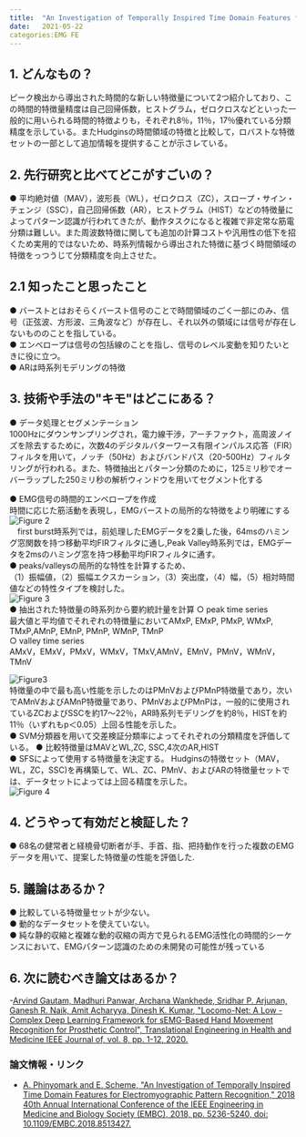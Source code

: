 ```yaml
---
title:  "An Investigation of Temporally Inspired Time Domain Features for Electromyographic Pattern Recognition"
date:   2021-05-22
categories:EMG FE
---
```


## 1. どんなもの？
ピーク検出から導出された時間的な新しい特徴量について2つ紹介しており、この時間的特徴量精度は自己回帰係数，ヒストグラム，ゼロクロスなどといった一般的に用いられる時間的特徴よりも，それぞれ8％，11％，17％優れている分類精度を示している。またHudginsの時間領域の特徴と比較して，ロバストな特徴セットの一部として追加情報を提供することが示さレている。  

## 2. 先行研究と比べてどこがすごいの？
 ● 平均絶対値（MAV），波形長（WL），ゼロクロス（ZC），スロープ・サイン・チェンジ（SSC），自己回帰係数（AR），ヒストグラム（HIST）などの特徴量によってパターン認識が行われてきたが、動作タスクになると複雑で非定常な筋電分類は難しい。また周波数特徴に関しても追加の計算コストや汎用性の低下を招くため実用的ではないため、時系列情報から導出された特徴に基づく時間領域の特徴をっつうじて分類精度を向上させた。  

## 2.1 知ったこと思ったこと
 ● バーストとはおそらくバースト信号のことで時間領域のごく一部にのみ、信号（正弦波、方形波、三角波など）が存在し、それ以外の領域には信号が存在しないもののことを指している。  
 ● エンベロープは信号の包括線のことを指し、信号のレベル変動を知りたいときに役に立つ。  
 ● ARは時系列モデリングの特徴
## 3. 技術や手法の"キモ"はどこにある？
 ● データ処理とセグメンテーション  
  1000Hzにダウンサンプリングされ，電力線干渉，アーチファクト，高周波ノイズを除去するために，次数4のデジタルバターワース有限インパルス応答（FIR）フィルタを用いて，ノッチ（50Hz）およびバンドパス（20-500Hz）フィルタリングが行われる。また、特徴抽出とパターン分類のために，125ミリ秒でオーバーラップした250ミリ秒の解析ウィンドウを用いてセグメント化する  
  
 ● EMG信号の時間的エンベロープを作成  
 時間に応じた筋活動を表現し，EMGバーストの局所的な特徴をより明確にする  
 ![Figure 2](https://ieeexplore.ieee.org/mediastore_new/IEEE/content/media/8471725/8512178/8513427/phiny1-23141964-small.gif)  
 　first burst時系列では，前処理したEMGデータを2乗した後，64msのハミング窓関数を持つ移動平均FIRフィルタに通し,Peak Valley時系列では，EMGデータを2msのハミング窓を持つ移動平均FIRフィルタに通す。  
 ● peaks/valleysの局所的な特性を計算するため、  
 （1）振幅値，（2）振幅エクスカーション，（3）突出度，（4）幅，（5）相対時間値などの特性タイプを検討した。  
 ![Figure 3](https://ieeexplore.ieee.org/mediastore_new/IEEE/content/media/8471725/8512178/8513427/phiny2-23141964-small.gif)  
 ● 抽出された特徴量の時系列から要約統計量を計算
  ○ peak time series  
  最大値と平均値でそれぞれの特徴量においてAMxP, EMxP, PMxP, WMxP, TMxP,AMnP, EMnP, PMnP, WMnP, TMnP  
  ○ valley time series  
  AMxV，EMxV，PMxV，WMxV，TMxV,AMnV，EMnV，PMnV，WMnV，TMnV  

  ![Figure3](https://ieeexplore.ieee.org/mediastore_new/IEEE/content/media/8471725/8512178/8513427/phiny3-23141964-small.gif)  
  特徴量の中で最も高い性能を示したのはPMnVおよびPMnP特徴量であり，次いでAMnVおよびAMnP特徴量であり、PMnVおよびPMnPは，一般的に使用されているZCおよびSSCを約17〜22％，AR時系列モデリングを約8％，HISTを約11％（いずれもp＜0.05）上回る性能を示した。  
 ● SVM分類器を用いて交差検証分類率によってそれぞれの分類精度を評価している。
 ● 比較特徴量はMAVとWL,ZC, SSC,4次のAR,HIST  
 ● SFSによって使用する特徴量を決定する。
 Hudginsの特徴セット（MAV，WL，ZC，SSC)を再構築して、WL、ZC、PMnV、およびARの特徴量セットでは、データセットによっては上回る精度を示した。  
 ![Figure 4](https://ieeexplore.ieee.org/mediastore_new/IEEE/content/media/8471725/8512178/8513427/phiny.t2-23141964-small.gif)  


## 4. どうやって有効だと検証した？
 ● 68名の健常者と経橈骨切断者が手、手首、指、把持動作を行った複数のEMGデータを用いて、提案した特徴量の性能を評価した.
## 5. 議論はあるか？
 ● 比較している特徴量セットが少ない。  
 ● 動的なデータセットを使えていない。  
 ● 純な静的収縮と複雑な動的収縮の両方で見られるEMG活性化の時間的シーケンスにおいて、EMGパターン認識のための未開発の可能性が残っている  
## 6. 次に読むべき論文はあるか？
-[Arvind Gautam, Madhuri Panwar, Archana Wankhede, Sridhar P. Arjunan, Ganesh R. Naik, Amit Acharyya, Dinesh K. Kumar, "Locomo-Net: A Low -Complex Deep Learning Framework for sEMG-Based Hand Movement Recognition for Prosthetic Control", Translational Engineering in Health and Medicine IEEE Journal of, vol. 8, pp. 1-12, 2020.](https://ieeexplore.ieee.org/document/9197671)  

### 論文情報・リンク

- [A. Phinyomark and E. Scheme, "An Investigation of Temporally Inspired Time Domain Features for Electromyographic Pattern Recognition," 2018 40th Annual International Conference of the IEEE Engineering in Medicine and Biology Society (EMBC), 2018, pp. 5236-5240, doi: 10.1109/EMBC.2018.8513427.
](https://ieeexplore.ieee.org/document/8513427)

